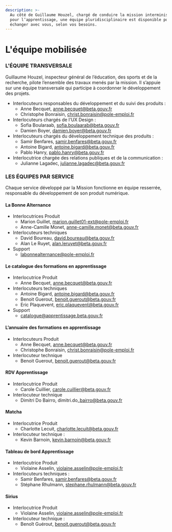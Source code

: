 ```yaml
---
description: >-
  Au côté de Guillaume Houzel, chargé de conduire la mission interministérielle
  pour l’apprentissage, une équipe pluridisciplinaire est disponible pour
  échanger avec vous, selon vos besoins.
---
```


# L'équipe mobilisée

### L'ÉQUIPE TRANSVERSALE

Guillaume Houzel, inspecteur général de l’éducation, des sports et de la recherche, pilote l’ensemble des travaux menés par la mission. Il s’appuie sur une équipe transversale qui participe à coordonner le développement des projets.

* ‌Interlocuteurs responsables du développement et du suivi des produits : 
  * Anne Becquet, anne.becquet@beta.gouv.fr 
  * Christophe Bonraisin, christ.bonraisin@pole-emploi.fr 
* Interlocuteurs chargés de l'UX Design : 
  * Sofia Boularaab, sofia.boulaarab@beta.gouv.fr 
  * Damien Boyer, damien.boyer@beta.gouv.fr 
* Interlocuteurs chargés du développement technique des produits :
  * Samir Benfares, samir.benfares@beta.gouv.fr 
  * Antoine Bigard, antoine.bigard@beta.gouv.fr 
  * Pablo Hanry, pablo.hanry@beta.gouv.fr 
* Interlocutrice chargée des relations publiques et de la communication :
  * Julianne Lagadec, julianne.lagadec@beta.gouv.fr 

### ‌LES ÉQUIPES PAR SERVICE

‌Chaque service développé par la Mission fonctionne en équipe resserrée, responsable du développement de son produit numérique.

#### ‌La Bonne Alternance

* Interlocutrices Produit
  * Marion Guillet, marion.guillet01-ext@pole-emploi.fr 
  * Anne-Camille Monet, anne-camille.monet@beta.gouv.fr
* Interlocuteurs techniques
  * David Boureau, david.boureau@beta.gouv.fr
  * Alan Le Ruyet, alan.leruyet@beta.gouv.fr 
* Support
  * labonnealternance@pole-emploi.fr

#### ‌Le catalogue des formations en apprentissage

* Interlocutrice Produit
  * Anne Becquet, anne.becquet@beta.gouv.fr 
* Interlocuteurs techniques
  * Antoine Bigard, antoine.bigard@beta.gouv.fr
  * Benoit Guerout, benoit.guerout@beta.gouv.fr 
  * Eric Plaquevent, eric.plaquevent@beta.gouv.fr
* Support
  * catalogue@apprentissage.beta.gouv.fr

#### L’annuaire des formations en apprentissage

* Interlocuteurs Produit
  * Anne Becquet, anne.becquet@beta.gouv.fr 
  * Christophe Bonraisin, christ.bonraisin@pole-emploi.fr 
* Interlocuteur technique
  * Benoit Guerout, benoit.guerout@beta.gouv.fr

#### ‌RDV Apprentissage‌

* Interlocutrice Produit
  * Carole Cuillier, carole.cuillier@beta.gouv.fr
* Interlocuteur technique
  * Dimitri Do Bairro, dimitri.do\_bairro@beta.gouv.fr 

#### ‌Matcha‌

* Interlocutrice Produit
  * Charlotte Lecuit, charlotte.lecuit@beta.gouv.fr 
* Interlocuteur technique :
  * Kevin Barnoin, kevin.barnoin@beta.gouv.fr

#### ‌Tableau de bord Apprentissage‌

* Interlocutrice Produit
  * Violaine Asselin, violaine.asselin@pole-emploi.fr 
* Interlocuteurs techniques :
  * Samir Benfares, samir.benfares@beta.gouv.fr
  * Stéphane Rhulmann, stephane.rhulmann@beta.gouv.fr 

#### ‌Sirius‌

* Interlocutrice Produit
  * Violaine Asselin, violaine.asselin@pole-emploi.fr 
* Interlocuteur technique :
  * Benoît Guérout, benoit.guerout@beta.gouv.fr 

